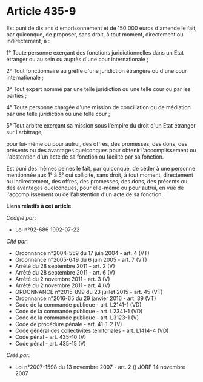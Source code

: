 # Article 435-9

Est puni de dix ans d'emprisonnement et de 150 000 euros d'amende le fait, par quiconque, de proposer, sans droit, à tout
moment, directement ou indirectement, à :

1° Toute personne exerçant des fonctions juridictionnelles dans un Etat étranger ou au sein ou auprès d'une cour
internationale ;

2° Tout fonctionnaire au greffe d'une juridiction étrangère ou d'une cour internationale ;

3° Tout expert nommé par une telle juridiction ou une telle cour ou par les parties ;

4° Toute personne chargée d'une mission de conciliation ou de médiation par une telle juridiction ou une telle cour ;

5° Tout arbitre exerçant sa mission sous l'empire du droit d'un Etat étranger sur l'arbitrage, 

pour lui-même ou pour autrui, des offres, des promesses, des dons, des présents ou des avantages quelconques pour obtenir
l'accomplissement ou l'abstention d'un acte de sa fonction ou facilité par sa fonction.

Est puni des mêmes peines le fait, par quiconque, de céder à une personne mentionnée aux 1° à 5° qui sollicite, sans droit, à
tout moment, directement ou indirectement, des offres, des promesses, des dons, des présents ou des avantages quelconques,
pour elle-même ou pour autrui, en vue de l'accomplissement ou de l'abstention d'un acte de sa fonction.

**Liens relatifs à cet article**

_Codifié par_:

  - Loi n°92-686 1992-07-22

_Cité par_:

  - Ordonnance n°2004-559 du 17 juin 2004 - art. 4 (VT)
  - Ordonnance n°2005-649 du 6 juin 2005 - art. 7 (VT)
  - Arrêté du 28 septembre 2011 - art. 2 (V)
  - Arrêté du 28 septembre 2011 - art. 6 (V)
  - Arrêté du 2 novembre 2011 - art. 3 (V)
  - Arrêté du 2 novembre 2011 - art. 4 (V)
  - ORDONNANCE n°2015-899 du 23 juillet 2015 - art. 45 (VT)
  - Ordonnance n°2016-65 du 29 janvier 2016 - art. 39 (VT)
  - Code de la commande publique - art. L2141-1 (VD)
  - Code de la commande publique - art. L2341-1 (VD)
  - Code de la commande publique - art. L3123-1 (V)
  - Code de procédure pénale - art. 41-1-2 (V)
  - Code général des collectivités territoriales - art. L1414-4 (VD)
  - Code pénal - art. 435-10 (V)
  - Code pénal - art. 435-15 (V)

_Créé par_:

  - Loi n°2007-1598 du 13 novembre 2007 - art. 2 () JORF 14 novembre 2007
